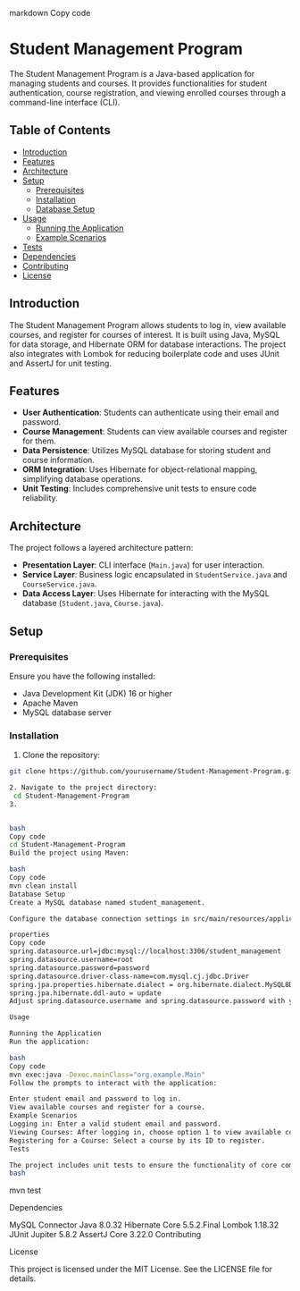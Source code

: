 markdown
Copy code
# Student Management Program

The Student Management Program is a Java-based application for managing students and courses. It provides functionalities for student authentication, course registration, and viewing enrolled courses through a command-line interface (CLI).

## Table of Contents

- [Introduction](#introduction)
- [Features](#features)
- [Architecture](#architecture)
- [Setup](#setup)
  - [Prerequisites](#prerequisites)
  - [Installation](#installation)
  - [Database Setup](#database-setup)
- [Usage](#usage)
  - [Running the Application](#running-the-application)
  - [Example Scenarios](#example-scenarios)
- [Tests](#tests)
- [Dependencies](#dependencies)
- [Contributing](#contributing)
- [License](#license)

## Introduction

The Student Management Program allows students to log in, view available courses, and register for courses of interest. It is built using Java, MySQL for data storage, and Hibernate ORM for database interactions. The project also integrates with Lombok for reducing boilerplate code and uses JUnit and AssertJ for unit testing.

## Features

- **User Authentication**: Students can authenticate using their email and password.
- **Course Management**: Students can view available courses and register for them.
- **Data Persistence**: Utilizes MySQL database for storing student and course information.
- **ORM Integration**: Uses Hibernate for object-relational mapping, simplifying database operations.
- **Unit Testing**: Includes comprehensive unit tests to ensure code reliability.

## Architecture

The project follows a layered architecture pattern:

- **Presentation Layer**: CLI interface (`Main.java`) for user interaction.
- **Service Layer**: Business logic encapsulated in `StudentService.java` and `CourseService.java`.
- **Data Access Layer**: Uses Hibernate for interacting with the MySQL database (`Student.java`, `Course.java`).

## Setup

### Prerequisites

Ensure you have the following installed:

- Java Development Kit (JDK) 16 or higher
- Apache Maven
- MySQL database server

### Installation

  1. Clone the repository:

   ```bash
   git clone https://github.com/yourusername/Student-Management-Program.git
   
  2. Navigate to the project directory:
    cd Student-Management-Program
  3.


bash
Copy code
cd Student-Management-Program
Build the project using Maven:

bash
Copy code
mvn clean install
Database Setup
Create a MySQL database named student_management.

Configure the database connection settings in src/main/resources/application.properties:

properties
Copy code
spring.datasource.url=jdbc:mysql://localhost:3306/student_management
spring.datasource.username=root
spring.datasource.password=password
spring.datasource.driver-class-name=com.mysql.cj.jdbc.Driver
spring.jpa.properties.hibernate.dialect = org.hibernate.dialect.MySQL8Dialect
spring.jpa.hibernate.ddl-auto = update
Adjust spring.datasource.username and spring.datasource.password with your MySQL credentials.

Usage

Running the Application
Run the application:

bash
Copy code
mvn exec:java -Dexec.mainClass="org.example.Main"
Follow the prompts to interact with the application:

Enter student email and password to log in.
View available courses and register for a course.
Example Scenarios
Logging in: Enter a valid student email and password.
Viewing Courses: After logging in, choose option 1 to view available courses.
Registering for a Course: Select a course by its ID to register.
Tests

The project includes unit tests to ensure the functionality of core components. Run tests using Maven:
bash

```
mvn test


Dependencies

MySQL Connector Java 8.0.32
Hibernate Core 5.5.2.Final
Lombok 1.18.32
JUnit Jupiter 5.8.2
AssertJ Core 3.22.0
Contributing

License

This project is licensed under the MIT License. See the LICENSE file for details.
